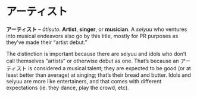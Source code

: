 # アーティスト

**アーティスト** – *ātisuto*. **Artist**, **singer**, or **musician**. A *seiyuu* who ventures into musical endeavors also go by this title, mostly for PR purposes as they’ve made their “artist debut.”   
  
The distinction is important because there are seiyuu and idols who don’t call themselves “artists” or otherwise debut as one. That’s because an アーティスト is considered a musical talent; they are expected to be good (or at least better than average) at singing; that’s their bread and butter. Idols and seiyuu are more like entertainers, and that comes with different expectations (ie. they dance, play the crowd, etc).

